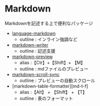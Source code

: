 # Markdown

Markdownを記述する上で便利なパッケージ

- [language-markdown][lan-md]
  - outline : インライン強調など
- [markdown-writer][md-writer]
  - outline : 記述支援
- [markdown-preview][md-prev]
  - alias :【Ctr】+【Shift】+ 【M】
  - outline : mdファイルのプレビュー
- [markdown-scroll-sync][md-scr-sync]
  - outline : プレビューの自動スクロール
- [markdown-table-formatter][md-t-f]
  - alias :【Alt】 + 【Shift】 + 【T】
  - outline : 表のフォーマット


<!-- ref link -->

[lan-md]:https://atom.io/packages/language-markdown "language-markdown"
[md-writer]:https://atom.io/packages/markdown-writer "markdown-writer"
[md-prev]:https://atom.io/packages/markdown-preview "markdown-preview"
[md-scr-sync]:https://atom.io/packages/markdown-scroll-sync "markdown-scroll-sync"
